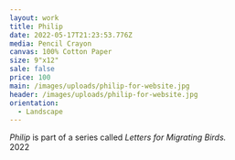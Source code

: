 ```yaml
---
layout: work
title: Philip
date: 2022-05-17T21:23:53.776Z
media: Pencil Crayon
canvas: 100% Cotton Paper
size: 9"x12"
sale: false
price: 100
main: /images/uploads/philip-for-website.jpg
header: /images/uploads/philip-for-website.jpg
orientation:
  - Landscape
---
```

*Philip* is part of a series called *Letters for Migrating Birds.*\
2022